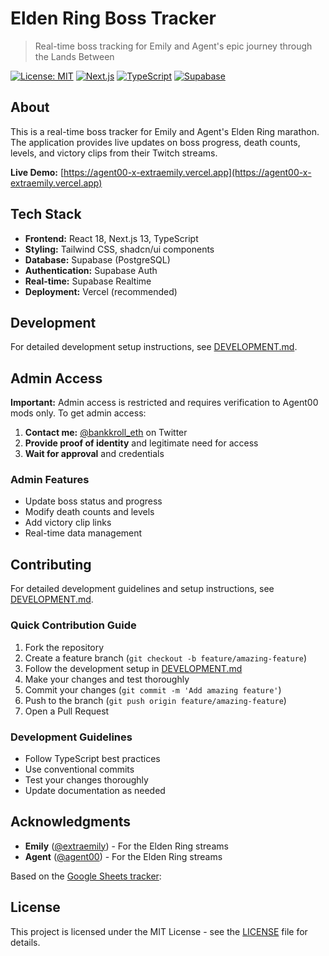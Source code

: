 # Elden Ring Boss Tracker

> Real-time boss tracking for Emily and Agent's epic journey through the Lands Between

[![License: MIT](https://img.shields.io/badge/License-MIT-yellow.svg)](https://opensource.org/licenses/MIT)
[![Next.js](https://img.shields.io/badge/Next.js-13.5.1-black)](https://nextjs.org/)
[![TypeScript](https://img.shields.io/badge/TypeScript-5.2.2-blue)](https://www.typescriptlang.org/)
[![Supabase](https://img.shields.io/badge/Supabase-2.54.0-green)](https://supabase.com/)

## About

This is a real-time boss tracker for Emily and Agent's Elden Ring marathon. The application provides live updates on boss progress, death counts, levels, and victory clips from their Twitch streams.

**Live Demo:** [https://agent00-x-extraemily.vercel.app](https://agent00-x-extraemily.vercel.app)

## Tech Stack

- **Frontend:** React 18, Next.js 13, TypeScript
- **Styling:** Tailwind CSS, shadcn/ui components
- **Database:** Supabase (PostgreSQL)
- **Authentication:** Supabase Auth
- **Real-time:** Supabase Realtime
- **Deployment:** Vercel (recommended)

## Development

For detailed development setup instructions, see [DEVELOPMENT.md](./DEVELOPMENT.md).

## Admin Access

**Important:** Admin access is restricted and requires verification to Agent00 mods only. To get admin access:

1. **Contact me:** [@bankkroll_eth](https://x.com/bankkroll_eth) on Twitter
2. **Provide proof of identity** and legitimate need for access
3. **Wait for approval** and credentials

### Admin Features

- Update boss status and progress
- Modify death counts and levels
- Add victory clip links
- Real-time data management

## Contributing

For detailed development guidelines and setup instructions, see [DEVELOPMENT.md](./DEVELOPMENT.md).

### Quick Contribution Guide

1. Fork the repository
2. Create a feature branch (`git checkout -b feature/amazing-feature`)
3. Follow the development setup in [DEVELOPMENT.md](./DEVELOPMENT.md)
4. Make your changes and test thoroughly
5. Commit your changes (`git commit -m 'Add amazing feature'`)
6. Push to the branch (`git push origin feature/amazing-feature`)
7. Open a Pull Request

### Development Guidelines

- Follow TypeScript best practices
- Use conventional commits
- Test your changes thoroughly
- Update documentation as needed

## Acknowledgments

- **Emily** ([@extraemily](https://www.twitch.tv/extraemily)) - For the Elden Ring streams
- **Agent** ([@agent00](https://www.twitch.tv/agent00)) - For the Elden Ring streams

Based on the [Google Sheets tracker](https://docs.google.com/spreadsheets/d/12ZPDBR-IXPzQODhdzMwyKHS9uKxE5PzsZjNjZlKJMxU/edit?usp=sharing):

## License

This project is licensed under the MIT License - see the [LICENSE](LICENSE) file for details.
